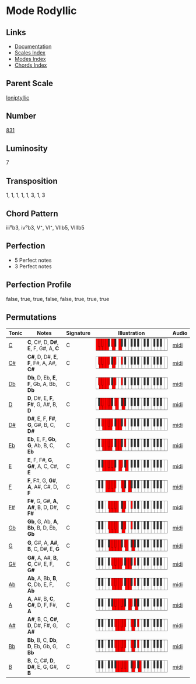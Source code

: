 # Mode Rodyllic

## Links

- [Documentation](README.md)
- [Scales Index](Scales.md)
- [Modes Index](Modes.md)
- [Chords Index](Chords.md)

## Parent Scale

[Ioniptyllic](ScaleIoniptyllic.md)

## Number

[831](https://ianring.com/musictheory/scales/831)

## Luminosity

7

## Transposition

1, 1, 1, 1, 1, 3, 1, 3

## Chord Pattern

iii⁰b3, iv⁰b3, V⁺, VI⁺, VIIb5, VIIIb5

## Perfection

- 5 Perfect notes
- 3 Perfect notes

## Perfection Profile

false, true, true, false, false, true, true, true

## Permutations

| Tonic | Notes | Signature | Illustration | Audio |
|-------|-------|-----------|--------------|-------|
| [C](ModeCNaturalRodyllic.md) | **C**, C#, D, **D#**, **E**, F, G#, A, **C** | C | ![CNaturalRodyllic](ModeCNaturalRodyllic.png) | [midi](https://github.com/edipermadi/music/blob/main/docs/ModeCNaturalRodyllic.mid?raw=true) |
| [C#](ModeCSharpRodyllic.md) | **C#**, D, D#, **E**, **F**, F#, A, A#, **C#** | C | ![CSharpRodyllic](ModeCSharpRodyllic.png) | [midi](https://github.com/edipermadi/music/blob/main/docs/ModeCSharpRodyllic.mid?raw=true) |
| [Db](ModeDFlatRodyllic.md) | **Db**, D, Eb, **E**, **F**, Gb, A, Bb, **Db** | C | ![DFlatRodyllic](ModeDFlatRodyllic.png) | [midi](https://github.com/edipermadi/music/blob/main/docs/ModeDFlatRodyllic.mid?raw=true) |
| [D](ModeDNaturalRodyllic.md) | **D**, D#, E, **F**, **F#**, G, A#, B, **D** | C | ![DNaturalRodyllic](ModeDNaturalRodyllic.png) | [midi](https://github.com/edipermadi/music/blob/main/docs/ModeDNaturalRodyllic.mid?raw=true) |
| [D#](ModeDSharpRodyllic.md) | **D#**, E, F, **F#**, **G**, G#, B, C, **D#** | C | ![DSharpRodyllic](ModeDSharpRodyllic.png) | [midi](https://github.com/edipermadi/music/blob/main/docs/ModeDSharpRodyllic.mid?raw=true) |
| [Eb](ModeEFlatRodyllic.md) | **Eb**, E, F, **Gb**, **G**, Ab, B, C, **Eb** | C | ![EFlatRodyllic](ModeEFlatRodyllic.png) | [midi](https://github.com/edipermadi/music/blob/main/docs/ModeEFlatRodyllic.mid?raw=true) |
| [E](ModeENaturalRodyllic.md) | **E**, F, F#, **G**, **G#**, A, C, C#, **E** | C | ![ENaturalRodyllic](ModeENaturalRodyllic.png) | [midi](https://github.com/edipermadi/music/blob/main/docs/ModeENaturalRodyllic.mid?raw=true) |
| [F](ModeFNaturalRodyllic.md) | **F**, F#, G, **G#**, **A**, A#, C#, D, **F** | C | ![FNaturalRodyllic](ModeFNaturalRodyllic.png) | [midi](https://github.com/edipermadi/music/blob/main/docs/ModeFNaturalRodyllic.mid?raw=true) |
| [F#](ModeFSharpRodyllic.md) | **F#**, G, G#, **A**, **A#**, B, D, D#, **F#** | C | ![FSharpRodyllic](ModeFSharpRodyllic.png) | [midi](https://github.com/edipermadi/music/blob/main/docs/ModeFSharpRodyllic.mid?raw=true) |
| [Gb](ModeGFlatRodyllic.md) | **Gb**, G, Ab, **A**, **Bb**, B, D, Eb, **Gb** | C | ![GFlatRodyllic](ModeGFlatRodyllic.png) | [midi](https://github.com/edipermadi/music/blob/main/docs/ModeGFlatRodyllic.mid?raw=true) |
| [G](ModeGNaturalRodyllic.md) | **G**, G#, A, **A#**, **B**, C, D#, E, **G** | C | ![GNaturalRodyllic](ModeGNaturalRodyllic.png) | [midi](https://github.com/edipermadi/music/blob/main/docs/ModeGNaturalRodyllic.mid?raw=true) |
| [G#](ModeGSharpRodyllic.md) | **G#**, A, A#, **B**, **C**, C#, E, F, **G#** | C | ![GSharpRodyllic](ModeGSharpRodyllic.png) | [midi](https://github.com/edipermadi/music/blob/main/docs/ModeGSharpRodyllic.mid?raw=true) |
| [Ab](ModeAFlatRodyllic.md) | **Ab**, A, Bb, **B**, **C**, Db, E, F, **Ab** | C | ![AFlatRodyllic](ModeAFlatRodyllic.png) | [midi](https://github.com/edipermadi/music/blob/main/docs/ModeAFlatRodyllic.mid?raw=true) |
| [A](ModeANaturalRodyllic.md) | **A**, A#, B, **C**, **C#**, D, F, F#, **A** | C | ![ANaturalRodyllic](ModeANaturalRodyllic.png) | [midi](https://github.com/edipermadi/music/blob/main/docs/ModeANaturalRodyllic.mid?raw=true) |
| [A#](ModeASharpRodyllic.md) | **A#**, B, C, **C#**, **D**, D#, F#, G, **A#** | C | ![ASharpRodyllic](ModeASharpRodyllic.png) | [midi](https://github.com/edipermadi/music/blob/main/docs/ModeASharpRodyllic.mid?raw=true) |
| [Bb](ModeBFlatRodyllic.md) | **Bb**, B, C, **Db**, **D**, Eb, Gb, G, **Bb** | C | ![BFlatRodyllic](ModeBFlatRodyllic.png) | [midi](https://github.com/edipermadi/music/blob/main/docs/ModeBFlatRodyllic.mid?raw=true) |
| [B](ModeBNaturalRodyllic.md) | **B**, C, C#, **D**, **D#**, E, G, G#, **B** | C | ![BNaturalRodyllic](ModeBNaturalRodyllic.png) | [midi](https://github.com/edipermadi/music/blob/main/docs/ModeBNaturalRodyllic.mid?raw=true) |
